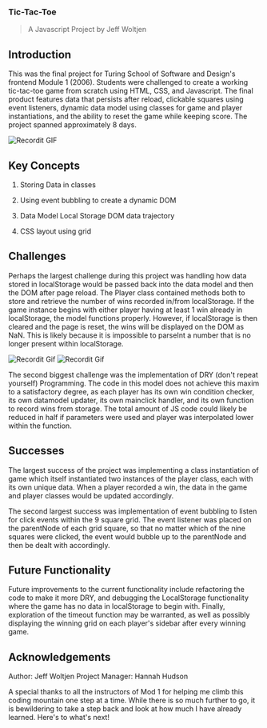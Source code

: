 ### Tic-Tac-Toe
 >A Javascript Project by Jeff Woltjen

## Introduction

This was the final project for Turing School of Software and Design's frontend Module 1 (2006). Students were challenged to create a working tic-tac-toe game from scratch using HTML, CSS, and Javascript. The final product features data that persists after reload, clickable squares using event listeners, dynamic data model using classes for game and player instantiations, and the ability to reset the game while keeping score. The project spanned approximately 8 days.

![Recordit GIF](http://g.recordit.co/JDE4VRfYYl/gif)

## Key Concepts

1. Storing Data in classes

2. Using event bubbling to create a dynamic DOM

3. Data Model Local Storage DOM data trajectory

4. CSS layout using grid

## Challenges

Perhaps the largest challenge during this project was handling how data stored in localStorage would be passed back into the data model and then the DOM after page reload. The Player class contained methods both to store and retrieve the number of wins recorded in/from localStorage. If the game instance begins with either player having at least 1 win already in localStorage, the model functions properly. However, if localStorage is then cleared and the page is reset, the wins will be displayed on the DOM as NaN. This is likely because it is impossible to parseInt a number that is no longer present within localStorage.

![Recordit Gif](http://g.recordit.co/5ymZNe5DGV.gif)
![Recordit Gif](http://g.recordit.co/Q8iaVGFK7t.gif)

The second biggest challenge was the implementation of DRY (don't repeat yourself) Programming. The code in this model does not achieve this maxim to a satisfactory degree, as each player has its own win condition checker, its own datamodel updater, its own mainclick handler, and its own function to record wins from storage. The total amount of JS code could likely be reduced in half if parameters were used and player was interpolated lower within the function.

## Successes

The largest success of the project was implementing a class instantiation of game which itself instantiated two instances of the player class, each with its own unique data. When a player recorded a win, the data in the game and player classes would be updated accordingly.

The second largest success was implementation of event bubbling to listen for click events within the 9 square grid. The event listener was placed on the parentNode of each grid square, so that no matter which of the nine squares were clicked, the event would bubble up to the parentNode and then be dealt with accordingly.

## Future Functionality

Future improvements to the current functionality include refactoring the code to make it more DRY, and debugging the LocalStorage functionality where the game has no data in localStorage to begin with. Finally, exploration of the timeout function may be warranted, as well as possibly displaying the winning grid on each player's sidebar after every winning game.

## Acknowledgements
Author: Jeff Woltjen
Project Manager: Hannah Hudson

A special thanks to all the instructors of Mod 1 for helping me climb this coding mountain one step at a time. While there is so much further to go, it is bewildering to take a step back and look at how much I have already learned. Here's to what's next!
